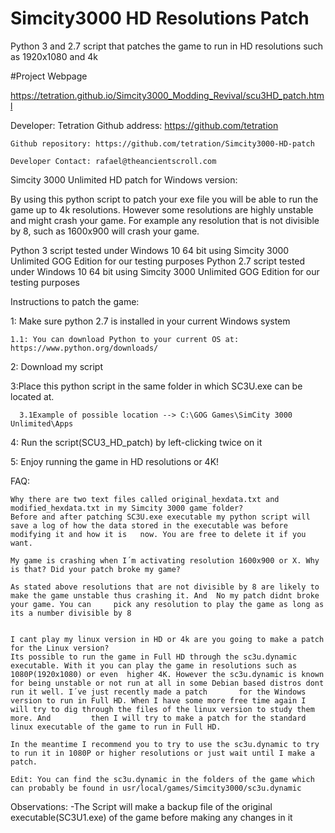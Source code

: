 


# Simcity3000 HD Resolutions Patch
Python 3 and 2.7 script that patches the game to run in HD resolutions such as 1920x1080 and  4k

#Project Webpage

https://tetration.github.io/Simcity3000_Modding_Revival/scu3HD_patch.html

Developer: Tetration
	Github address: https://github.com/tetration
	
	Github repository: https://github.com/tetration/Simcity3000-HD-patch
	
	Developer Contact: rafael@theancientscroll.com

Simcity 3000 Unlimited HD patch for Windows version:

By using this python script to patch your exe file you will be able to run the game up to 4k resolutions. 
However some resolutions are highly unstable and might crash your game. For example any resolution that is not divisible by 8, such as 1600x900 will crash your game.

Python 3 script tested under Windows 10 64 bit using Simcity 3000 Unlimited GOG Edition for our testing purposes
Python 2.7 script tested under Windows 10 64 bit using Simcity 3000 Unlimited GOG Edition for our testing purposes



Instructions to patch the game:

 1: Make sure python 2.7 is installed in your current Windows system
 
	1.1: You can download Python to your current OS at: https://www.python.org/downloads/
	
 2: Download my script
 
 3:Place this python script in the same folder in which SC3U.exe can be located at.
 
	  3.1Example of possible location --> C:\GOG Games\SimCity 3000 Unlimited\Apps

4: Run the script(SCU3_HD_patch) by left-clicking twice on it

5: Enjoy running the game in HD resolutions or 4K!



FAQ:

 	Why there are two text files called original_hexdata.txt and modified_hexdata.txt in my Simcity 3000 game folder?
 	Before and after patching SC3U.exe executable my python script will save a log of how the data stored in the executable was before modifying it and how it is 	now. You are free to delete it if you want.

 	My game is crashing when I´m activating resolution 1600x900 or X. Why is that? Did your patch broke my game?

 	As stated above resolutions that are not divisible by 8 are likely to make the game unstable thus crashing it. And  No my patch didnt broke your game. You can 	   pick any resolution to play the game as long as its a number divisible by 8


 	I cant play my linux version in HD or 4k are you going to make a patch for the Linux version?
 	Its possible to run the game in Full HD through the sc3u.dynamic executable. With it you can play the game in resolutions such as 1080P(1920x1080) or even 	higher 4K. However the sc3u.dynamic is known for being unstable or not run at all in some Debian based distros dont run it well. I´ve just recently made a patch 	   for the Windows version to run in Full HD. When I have some more free time again I will try to dig through the files of the linux version to study them more. And  	     then I will try to make a patch for the standard linux executable of the game to run in Full HD.

 	In the meantime I recommend you to try to use the sc3u.dynamic to try to run it in 1080P or higher resolutions or just wait until I make a patch.

 	Edit: You can find the sc3u.dynamic in the folders of the game which can probably be found in usr/local/games/Simcity3000/sc3u.dynamic


Observations:
	-The Script will make a backup file of the original executable(SC3U1.exe) of the game before making any changes in it
